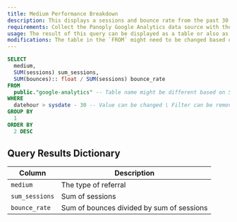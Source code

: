 ```yaml
---
title: Medium Performance Breakdown
description: This displays a sessions and bounce rate from the past 30 days aggregated by medium.
requirements: Collect the Panoply Google Analytics data source with the default set of metrics and dimensions. This query uses the `medium` and `datehour` dimensions and the `sessions` and `bounces` metrics
usage: The result of this query can be displayed as a table or also as a bar chart.
modifications: The table in the `FROM` might need to be changed based on Schema and Destination settings in the data source. The columns `country` or `devicecategory` can be added to the `WHERE` as filters or to the `SELECT` and `GROUP BY` for an additional level of aggregation granularity.
---
```


```sql
SELECT
  medium,
  SUM(sessions) sum_sessions,
  SUM(bounces):: float / SUM(sessions) bounce_rate
FROM
  public."google-analytics" -- Table name might be different based on Schema and Destination settings in the data source
WHERE
  datehour > sysdate - 30 -- Value can be changed \ Filter can be removed
GROUP BY
  1
ORDER BY
  2 DESC
```

## Query Results Dictionary
| Column | Description |
| --- | --- |
| `medium`| The type of referral |
| `sum_sessions`| Sum of sessions |
| `bounce_rate`| Sum of bounces divided by sum of sessions |
